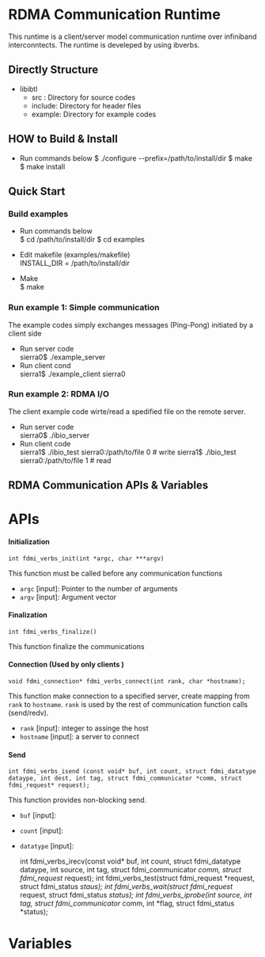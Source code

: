 
RDMA Communication Runtime
==========================

This runtime is a client/server model communication runtime over infiniband interconntects.
The runtime is develeped by using ibverbs.



Directly Structure
------------------
* libibtl  
    * src    : Directory for source codes  
    * include: Directory for header files  
    * example: Directory for example codes  



HOW to Build & Install
------------
* Run commands below
    $ ./configure --prefix=/path/to/install/dir
    $ make 
    $ make install



Quick Start
-------------
### Build examples ###

* Run commands below  
    $ cd /path/to/install/dir
    $ cd examples

* Edit makefile (examples/makefile)  
    INSTALL_DIR = /path/to/install/dir

* Make  
    $ make

### Run example 1: Simple communication ###
The example codes simply exchanges messages (Ping-Pong) initiated by a client side

* Run server code  
    sierra0$ ./example_server
* Run client cond    
    sierra1$ ./example_client sierra0

### Run example 2: RDMA I/O  ###
The client example code wirte/read a spedified file on the remote server.

* Run server code    
    sierra0$ ./ibio_server
* Run client code  
    sierra1$ ./ibio_test sierra0:/path/to/file 0 # write
    sierra1$ ./ibio_test sierra0:/path/to/file 1 # read

RDMA Communication APIs & Variables
-----------------------
# APIs

#### Initialization
    int fdmi_verbs_init(int *argc, char ***argv)  
This function must be called before any communication functions  
* `argc` [input]: Pointer to the number of arguments  
* `argv` [input]: Argument vector  
    
#### Finalization
    int fdmi_verbs_finalize()  
This function finalize the communications

#### Connection (Used by only clients )
    void fdmi_connection* fdmi_verbs_connect(int rank, char *hostname);
This function make connection to a specified server, create mapping from `rank` to `hostname`.
`rank` is used by the rest of communication function calls (send/redv).
* `rank` [input]: integer to assinge the host
* `hostname` [input]: a server to connect
    
#### Send
    int fdmi_verbs_isend (const void* buf, int count, struct fdmi_datatype dataype, int dest, int tag, struct fdmi_communicator *comm, struct fdmi_request* request);
This function provides non-blocking send.
* `buf` [input]:
* `count` [input]:
* `datatype` [input]: 


    int fdmi_verbs_irecv(const void* buf, int count, struct fdmi_datatype dataype,  int source, int tag, struct fdmi_communicator *comm, struct fdmi_request* request);
    int fdmi_verbs_test(struct fdmi_request *request, struct fdmi_status *staus);
    int fdmi_verbs_wait(struct fdmi_request* request, struct fdmi_status *status);
    int fdmi_verbs_iprobe(int source, int tag, struct fdmi_communicator* comm, int *flag, struct fdmi_status *status);

# Variables